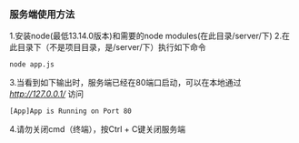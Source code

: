 ### 服务端使用方法
1.安装node(最低13.14.0版本)和需要的node modules(在此目录/server/下)
2.在此目录下（不是项目目录，是/server/下）执行如下命令
```
node app.js
```
3.当看到如下输出时，服务端已经在80端口启动，可以在本地通过 *http://127.0.0.1/* 访问
```
[App]App is Running on Port 80
```
4.请勿关闭cmd（终端），按Ctrl + C键关闭服务端